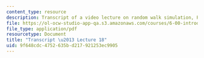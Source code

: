 ```yaml
---
content_type: resource
description: Transcript of a video lecture on random walk simulation, PyLab, and plotting.
file: https://ol-ocw-studio-app-qa.s3.amazonaws.com/courses/6-00-introduction-to-computer-science-and-programming-fall-2008/9f648cdc4752635bd217921253ec9905_6-00F08-L18.pdf
file_type: application/pdf
resourcetype: Document
title: "Transcript \u2013 Lecture 18"
uid: 9f648cdc-4752-635b-d217-921253ec9905
---
```


